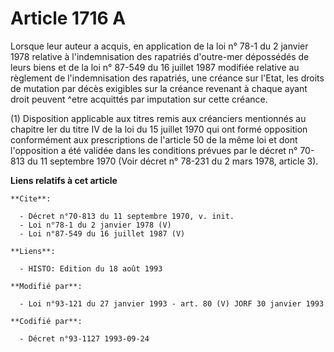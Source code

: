 # Article 1716 A

Lorsque leur auteur a acquis, en application de la loi n° 78-1 du 2 janvier 1978 relative à l'indemnisation des rapatriés
d'outre-mer dépossédés de leurs biens et de la loi n° 87-549 du 16 juillet 1987 modifiée relative au règlement de
l'indemnisation des rapatriés, une créance sur l'Etat, les droits de mutation par décès exigibles sur la créance revenant à
chaque ayant droit peuvent ^etre acquittés par imputation sur cette créance.

(1) Disposition applicable aux titres remis aux créanciers mentionnés au chapitre Ier du titre IV de la loi du 15 juillet
1970 qui ont formé opposition conformément aux prescriptions de l'article 50 de la même loi et dont l'opposition a été
validée dans les conditions prévues par le décret n° 70-813 du 11 septembre 1970 (Voir décret n° 78-231 du 2 mars 1978,
article 3).

**Liens relatifs à cet article**

	**Cite**:

	  - Décret n°70-813 du 11 septembre 1970, v. init.
	  - Loi n°78-1 du 2 janvier 1978 (V)
	  - Loi n°87-549 du 16 juillet 1987 (V)

	**Liens**:

	  - HISTO: Edition du 18 août 1993

	**Modifié par**:

	  - Loi n°93-121 du 27 janvier 1993 - art. 80 (V) JORF 30 janvier 1993

	**Codifié par**:

	  - Décret n°93-1127 1993-09-24
